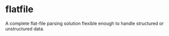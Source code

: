 flatfile
========

A complete flat-file parsing solution flexible enough to handle structured or unstructured data.
